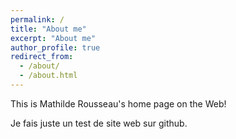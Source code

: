```yaml
---
permalink: /
title: "About me"
excerpt: "About me"
author_profile: true
redirect_from: 
  - /about/
  - /about.html
---
```


This is Mathilde Rousseau's home page on the Web!

Je fais juste un test de site web sur github.